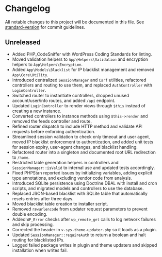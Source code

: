 # Changelog

All notable changes to this project will be documented in this file.
See [standard-version](https://github.com/conventional-changelog/standard-version) for commit guidelines.

## Unreleased
- Added PHP_CodeSniffer with WordPress Coding Standards for linting.
- Moved validation helpers to `App\Helpers\Validation` and encryption helpers to `App\Helpers\Encryption`.
- Added `App\Models\Blacklist` for IP blacklist management and removed `App\Core\Utility`.
- Introduced centralized `SessionManager` and `Csrf` utilities, refactored controllers and routing to use them, and replaced `AuthController` with `LoginController`.
- Switched router to instantiate controllers, dropped unused account/user/info routes, and added `/api` endpoint.
- Updated `LoginController` to render views through `$this` instead of creating a new instance.
- Converted controllers to instance methods using `$this->render` and removed the feeds controller and route.
- Refined router dispatch to include HTTP method and validate API requests before enforcing authentication.
- Streamlined session validation to check only timeout and user agent, moved IP blacklist enforcement to authentication, and added unit tests for session expiry, user-agent changes, and blacklist handling.
- Refactored router into a singleton and documented root URL redirection to `/home`.
- Restricted table generation helpers in controllers and `SessionManager::isValid` to internal use and updated tests accordingly.
- Fixed PHPStan reported issues by initializing variables, adding explicit type annotations, and excluding vendor code from analysis.
- Introduced SQLite persistence using Doctrine DBAL with install and cron scripts, and migrated models and controllers to use the database.
- Replaced JSON-based blacklist with SQLite table that automatically resets entries after three days.
- Moved blacklist table creation to installer script.
- Removed `rawurlencode` from updater request parameters to prevent double encoding.
- Added `WP_Error` checks after `wp_remote_get` calls to log network failures and skip processing.
- Corrected the header in `v-sys-theme-updater.php` so it loads as a plugin.
- Updated `SessionManager::requireAuth` to return a boolean and halt routing for blacklisted IPs.
- Logged failed package writes in plugin and theme updaters and skipped installation when writes fail.